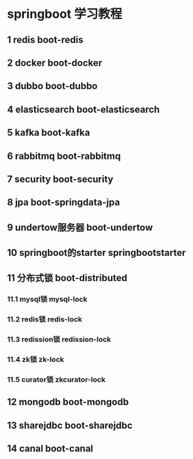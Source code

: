 # springboot 学习教程
## 1 redis boot-redis
## 2 docker boot-docker
## 3 dubbo boot-dubbo
## 4 elasticsearch boot-elasticsearch
## 5 kafka boot-kafka
## 6 rabbitmq boot-rabbitmq
## 7 security boot-security
## 8 jpa boot-springdata-jpa
## 9 undertow服务器 boot-undertow
## 10 springboot的starter springbootstarter
## 11 分布式锁 boot-distributed
### 11.1 mysql锁 mysql-lock
### 11.2 redis锁 redis-lock
### 11.3 redission锁 redission-lock
### 11.4 zk锁 zk-lock
### 11.5 curator锁 zkcurator-lock
## 12 mongodb boot-mongodb
## 13 sharejdbc boot-sharejdbc
## 14 canal boot-canal